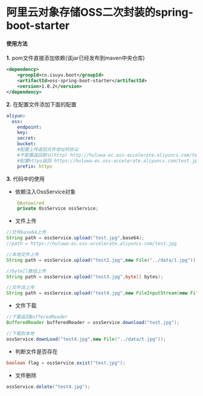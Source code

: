 # 阿里云对象存储OSS二次封装的spring-boot-starter


#### 使用方法
**1.** pom文件直接添加依赖(该jar已经发布到maven中央仓库)
```xml
<dependency>
    <groupId>cn.isuyu.boot</groupId>
    <artifactId>oss-spring-boot-starter</artifactId>
    <version>1.0.2</version>
</dependency>
```

**2.** 在配置文件添加下面的配置
```yaml
aliyun:
  oss:
    endpoint: 
    key: 
    secret: 
    bucket: 
    #配置上传返回文件地址的协议
    #不配置返回默认(http) http://huluwa-ec.oss-accelerate.aliyuncs.com/test.jpg
    #配置https返回 https://huluwa-ec.oss-accelerate.aliyuncs.com/test.jpg
    prefix: https
```

**3.** 代码中的使用

- 依赖注入OssService对象

```java
    @Autowired
    private OssService ossService;

```

- 文件上传

```java
//文件base64上传
String path = ossService.upload("test.jpg",base64);
//path = https://huluwa-ec.oss-accelerate.aliyuncs.com/test.jpg

//本地文件上传 
String path = ossService.upload("test2.jpg",new File("../data/1.jpg"));

//byte[]数组上传
String path = ossService.upload("test3.jpg",byte[] bytes);

//文件流上传
String path = ossService.upload("test4.jpg",new FileInputStream(new File("../data/1.jpg")));

```

- 文件下载

```java
//下载返回BufferedReader
BufferedReader bufferedReader = ossService.download("test.jpg");

//下载到本地
ossService.downLoad("test4.jpg",new File("../data/t.jpg"));
```

- 判断文件是否存在

```java
boolean flag = ossService.exist("test.jpg");
```

- 文件删除

```java
ossService.delete("test4.jpg");
```

